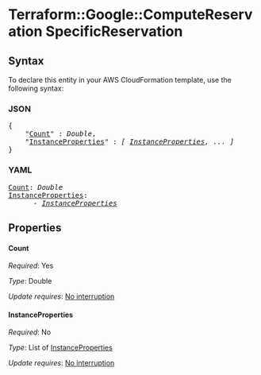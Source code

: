 # Terraform::Google::ComputeReservation SpecificReservation

## Syntax

To declare this entity in your AWS CloudFormation template, use the following syntax:

### JSON

<pre>
{
    "<a href="#count" title="Count">Count</a>" : <i>Double</i>,
    "<a href="#instanceproperties" title="InstanceProperties">InstanceProperties</a>" : <i>[ <a href="specificreservation-instanceproperties.md">InstanceProperties</a>, ... ]</i>
}
</pre>

### YAML

<pre>
<a href="#count" title="Count">Count</a>: <i>Double</i>
<a href="#instanceproperties" title="InstanceProperties">InstanceProperties</a>: <i>
      - <a href="specificreservation-instanceproperties.md">InstanceProperties</a></i>
</pre>

## Properties

#### Count

_Required_: Yes

_Type_: Double

_Update requires_: [No interruption](https://docs.aws.amazon.com/AWSCloudFormation/latest/UserGuide/using-cfn-updating-stacks-update-behaviors.html#update-no-interrupt)

#### InstanceProperties

_Required_: No

_Type_: List of <a href="specificreservation-instanceproperties.md">InstanceProperties</a>

_Update requires_: [No interruption](https://docs.aws.amazon.com/AWSCloudFormation/latest/UserGuide/using-cfn-updating-stacks-update-behaviors.html#update-no-interrupt)

